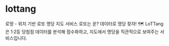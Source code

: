 # lottang
로땅 - 위치 기반 로또 명당 지도 서비스
로또는 운? 데이터로 명당 찾자! 🗺️ LoTTang은 1·2등 당첨점 데이터를 분석해 점수화하고, 지도에서 명당을 직관적으로 보여주는 서비스입니다.
